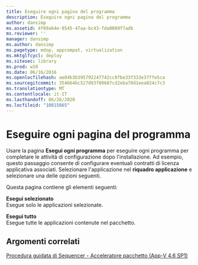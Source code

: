 ```yaml
---
title: Eseguire ogni pagina del programma
description: Eseguire ogni pagina del programma
author: dansimp
ms.assetid: 4f09a64e-9545-47aa-bc43-fda0089f7adb
ms.reviewer: ''
manager: dansimp
ms.author: dansimp
ms.pagetype: mdop, appcompat, virtualization
ms.mktglfcycl: deploy
ms.sitesec: library
ms.prod: w10
ms.date: 06/16/2016
ms.openlocfilehash: ae04b3b395792247742cc8fbe33f333e37ffe5ca
ms.sourcegitcommit: 354664bc527d93f80687cd2eba70d1eea024c7c3
ms.translationtype: MT
ms.contentlocale: it-IT
ms.lasthandoff: 06/26/2020
ms.locfileid: "10815665"
---
```

# Eseguire ogni pagina del programma


Usare la pagina **Esegui ogni programma** per eseguire ogni programma per completare le attività di configurazione dopo l'installazione. Ad esempio, questo passaggio consente di configurare eventuali contratti di licenza applicativa associati. Selezionare l'applicazione nel **riquadro applicazione** e selezionare una delle opzioni seguenti.

Questa pagina contiene gli elementi seguenti:

<a href="" id="run-selected"></a>**Esegui selezionato**  
Esegue solo le applicazioni selezionate.

<a href="" id="run-all"></a>**Esegui tutto**  
Esegue tutte le applicazioni contenute nel pacchetto.

## Argomenti correlati


[Procedura guidata di Sequencer - Acceleratore pacchetto (App-V 4.6 SP1)](sequencer-wizard---package-accelerator--appv-46-sp1-.md)

 

 





